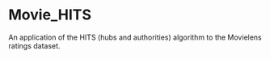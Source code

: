 # Movie_HITS
An application of the HITS (hubs and authorities) algorithm to the Movielens ratings dataset.
